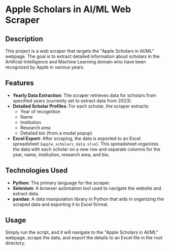 # Apple Scholars in AI/ML Web Scraper

## Description

This project is a web scraper that targets the "Apple Scholars in AI/ML" webpage. The goal is to extract detailed information about scholars in the Artificial Intelligence and Machine Learning domain who have been recognized by Apple in various years.

## Features

- **Yearly Data Extraction**: The scraper retrieves data for scholars from specified years (currently set to extract data from 2023).
- **Detailed Scholar Profiles**: For each scholar, the scraper extracts:
   * Year of recognition
   * Name
   * Institution
   * Research area
   * Detailed bio (from a modal popup)
- **Excel Export**: After scraping, the data is exported to an Excel spreadsheet (`apple_scholars_data.xlsx`). This spreadsheet organizes the data with each scholar on a new row and separate columns for the year, name, institution, research area, and bio.

## Technologies Used

- **Python**: The primary language for the scraper.
- **Selenium**: A browser automation tool used to navigate the website and extract data.
- **pandas**: A data manipulation library in Python that aids in organizing the scraped data and exporting it to Excel format.

## Usage

Simply run the script, and it will navigate to the "Apple Scholars in AI/ML" webpage, scrape the data, and export the details to an Excel file in the root directory.
